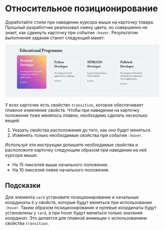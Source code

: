 # Относительное позиционирование

Доработайте стили при наведении курсора мыши на карточку товара. Прошлый разработчик реализовал смену цвета, но совершенно не знает, как сдвинуть карточку при событии `:hover`. Результатом выполнения задания станет следующий макет:

![Результат выполнения задания](./assets/1.png)

У всех карточек есть свойство `transition`, которое обеспечивает плавное изменение свойств. Чтобы при наведении на карточку положение тоже менялось плавно, необходимо сделать несколько вещей:

1. Указать свойства расположения до того, как оно будет меняться.
2. Изменять только необходимые свойства при событии `:hover`.

Используя эти инструкции допишите необходимые свойства и расположите карточку следующим образом при наведении на неё курсора мыши:

- На 15 пикселей выше начального положения.
- На 10 пикселей левее начального положения.

## Подсказки

Для элемента `card` установите позиционирование и начальные координаты `0` у свойств, которые будут меняться при использовании `:hover`. Таким образом позиционирование и нулевые координаты будут установлены у `card`, а при hover будут меняться только значения координат. Это делается для плавной анимации с использованием свойства `transition`.
